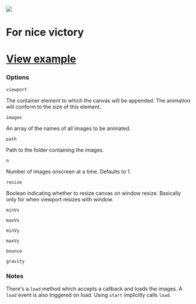 ![](http://i.imgur.com/7p9dH2e.png)
# For nice victory

# [View example](http://sfrdmn.github.com/solitairewin/)

### Options

`viewport`

The container element to which the canvas will be appended. The animation will conform to the size of this element.

`images`

An array of the names of all images to be animated.

`path`

Path to the folder containing the images.

`n`

Number of images onscreen at a time. Defaults to 1.

`resize`

Boolean indicating whether to resize canvas on window resize.
Basically only for when viewport resizes with window.

`minVx`

`maxVx`

`minVy`

`maxVy`

`bounce`

`gravity`

### Notes

There's a `load` method which accepts a callback and loads the images. A `load` event is also triggered on load. Using `start` implicitly calls `load`.
